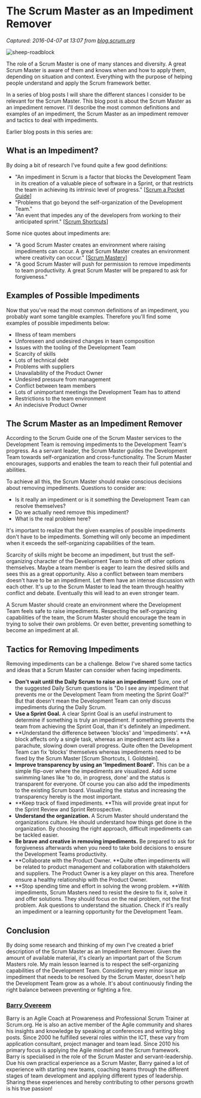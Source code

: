 # The Scrum Master as an Impediment Remover

_Captured: 2016-04-07 at 13:07 from [blog.scrum.org](http://blog.scrum.org/scrum-master-impediment-remover/)_

![sheep-roadblock](http://s3.amazonaws.com/scrumorg-blog/wp-content/uploads/2016/04/07094846/sheep-roadblock.jpg)

The role of a Scrum Master is one of many stances and diversity. A great Scrum Master is aware of them and knows when and how to apply them, depending on situation and context. Everything with the purpose of helping people understand and apply the Scrum framework better.

In a series of blog posts I will share the different stances I consider to be relevant for the Scrum Master. This blog post is about the Scrum Master as an impediment remover. I'll describe the most common definitions and examples of an impediment, the Scrum Master as an impediment remover and tactics to deal with impediments.

Earlier blog posts in this series are:

## What is an Impediment?

By doing a bit of research I've found quite a few good definitions:

  * "An impediment in Scrum is a factor that blocks the Development Team in its creation of a valuable piece of software in a Sprint, or that restricts the team in achieving its intrinsic level of progress." [[Scrum a Pocket Guide](http://www.amazon.com/Scrum-Pocket-Guide-Practice-Publishing/dp/9087537204)]
  * "Problems that go beyond the self-organization of the Development Team."
  * "An event that impedes any of the developers from working to their anticipated sprint." [[Scrum Shortcuts](http://www.amazon.com/Scrum-Shortcuts-without-Cutting-Corners/dp/0321822366/ref=sr_1_1?s=books&ie=UTF8&qid=1460022878&sr=1-1&keywords=Scrum+Shortcuts)]

Some nice quotes about impediments are:

  * "A good Scrum Master creates an environment where raising impediments can occur. A great Scrum Master creates an environment where creativity can occur." [[Scrum Mastery](http://www.amazon.com/Scrum-Mastery-Geoff-Watts-ebook/dp/B00D6WWN7C/ref=sr_1_1?s=books&ie=UTF8&qid=1458982263&sr=1-1&keywords=Scrum+Mastery)]
  * "A good Scrum Master will push for permission to remove impediments to team productivity. A great Scrum Master will be prepared to ask for forgiveness."

## Examples of Possible Impediments

Now that you've read the most common definitions of an impediment, you probably want some tangible examples. Therefore you'll find some examples of possible impediments below:

  * Illness of team members
  * Unforeseen and undesired changes in team composition
  * Issues with the tooling of the Development Team
  * Scarcity of skills
  * Lots of technical debt
  * Problems with suppliers
  * Unavailability of the Product Owner
  * Undesired pressure from management
  * Conflict between team members
  * Lots of unimportant meetings the Development Team has to attend
  * Restrictions to the team environment
  * An indecisive Product Owner

## The Scrum Master as an Impediment Remover

According to the Scrum Guide one of the Scrum Master services to the Development Team is removing impediments to the Development Team's progress. As a servant leader, the Scrum Master guides the Development Team towards self-organization and cross-functionality. The Scrum Master encourages, supports and enables the team to reach their full potential and abilities.

To achieve all this, the Scrum Master should make conscious decisions about removing impediments. Questions to consider are:

  * Is it really an impediment or is it something the Development Team can resolve themselves?
  * Do we actually need remove this impediment?
  * What is the real problem here?

It's important to realize that the given examples of possible impediments don't have to be impediments. Something will only become an impediment when it exceeds the self-organizing capabilities of the team.

Scarcity of skills might be become an impediment, but trust the self-organizing character of the Development Team to think off other options themselves. Maybe a team member is eager to learn the desired skills and sees this as a great opportunity. Also a conflict between team members doesn't have to be an impediment. Let them have an intense discussion with each other. It's up to the Scrum Master to lead the team through healthy conflict and debate. Eventually this will lead to an even stronger team.

A Scrum Master should create an environment where the Development Team feels safe to raise impediments. Respecting the self-organizing capabilities of the team, the Scrum Master should encourage the team in trying to solve their own problems. Or even better, preventing something to become an impediment at all.

## Tactics for Removing Impediments

Removing impediments can be a challenge. Below I've shared some tactics and ideas that a Scrum Master can consider when facing impediments.

  * **Don't wait until the Daily Scrum to raise an impediment!** Sure, one of the suggested Daily Scrum questions is "Do I see any impediment that prevents me or the Development Team from meeting the Sprint Goal?" But that doesn't mean the Development Team can only discuss impediments during the Daily Scrum.
  * **Use a Sprint Goal.** A clear Sprint Goal is an useful instrument to determine if something is truly an impediment. If something prevents the team from achieving the Sprint Goal, than it's definitely an impediment.
  * **Understand the difference between 'blocks' and 'impediments'. **A block affects only a single task, whereas an impediment acts like a parachute, slowing down overall progress. Quite often the Development Team can fix 'blocks' themselves whereas impediments need to be fixed by the Scrum Master [Scrum Shortcuts, I. Goldstein].
  * **Improve transparency by using an 'Impediment Board'.** This can be a simple flip-over where the impediments are visualized. Add some swimming lanes like 'to do, in progress, done' and the status is transparent for everyone. Of course you can also add the impediments to the existing Scrum board. Visualizing the status and increasing the transparency hereby is the most important.
  * **Keep track of fixed impediments. **This will provide great input for the Sprint Review and Sprint Retrospective.
  * **Understand the organization.** A Scrum Master should understand the organizations culture. He should understand how things get done in the organization. By choosing the right approach, difficult impediments can be tackled easier.
  * **Be brave and creative in removing impediments.** Be prepared to ask for forgiveness afterwards when you need to take bold decisions to ensure the Development Teams productivity.
  * **Collaborate with the Product Owner. **Quite often impediments will be related to product management and collaboration with stakeholders and suppliers. The Product Owner is a key player on this area. Therefore ensure a healthy relationship with the Product Owner.
  * **Stop spending time and effort in solving the wrong problem. **With impediments, Scrum Masters need to resist the desire to fix it, solve it and offer solutions. They should focus on the real problem, not the first problem. Ask questions to understand the situation. Check if it's really an impediment or a learning opportunity for the Development Team.

## Conclusion

By doing some research and thinking of my own I've created a brief description of the Scrum Master as an Impediment Remover. Given the amount of available material, it's clearly an important part of the Scrum Masters role. My main lesson learned is to respect the self-organizing capabilities of the Development Team. Considering every minor issue an impediment that needs to be resolved by the Scrum Master, doesn't help the Development Team grow as a whole. It's about continuously finding the right balance between preventing or fighting a fire.

### [Barry Overeem](http://blog.scrum.org/author/barry/)

Barry is an Agile Coach at Prowareness and Professional Scrum Trainer at Scrum.org. He is also an active member of the Agile community and shares his insights and knowledge by speaking at conferences and writing blog posts. Since 2000 he fulfilled several roles within the ICT, these vary from application consultant, project manager and team lead. Since 2010 his primary focus is applying the Agile mindset and the Scrum framework. Barry is specialised in the role of the Scrum Master and servant-leadership. Due his own practical experience as a Scrum Master, Barry gained a lot of experience with starting new teams, coaching teams through the different stages of team development and applying different types of leadership. Sharing these experiences and hereby contributing to other persons growth is his true passion!
